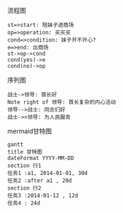 流程图
```flow
st=>start: 陪妹子进商场
op=>operation: 买买买
cond=>condition: 妹子开不开心?
e=>end: 出商场
st->op->cond
cond(yes)->e
cond(no)->op
```
序列图
```sequence
战士->领导: 首长好
Note right of 领导: 首长复杂的内心活动
领导-->战士: 同志们好
战士->>领导: 为人民服务
```
mermaid甘特图
```mermaid
gantt
title 甘特图
dateFormat YYYY-MM-DD
section 行1
任务1 :a1, 2014-01-01, 30d
任务2 :after a1 , 20d
section 行2
任务3 :2014-01-12 , 12d
任务4 : 24d
```

